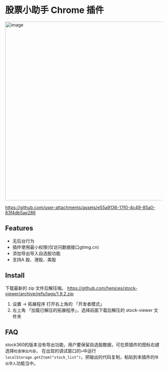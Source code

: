 # 股票小助手 Chrome 插件

<img width="576" alt="image" src="https://github.com/user-attachments/assets/2ee4d7ea-a49c-43d7-9e1f-4e48a25552c6">

https://github.com/user-attachments/assets/e55a9136-17f0-4c49-85a0-83f4db5ae286


## Features

* 无后台行为
* 插件使用最小权限(仅访问数据接口gtimg.cn) 
* 添加导出导入自选股功能
* 支持A 股、港股、美股

## Install

下载最新的 zip 文件后解压缩。
https://github.com/henices/stock-viewer/archive/refs/tags/1.9.2.zip

1. 设置 -> 拓展程序 打开右上角的 「开发者模式」
2. 左上角 「加载已解压的拓展程序」，选择前面下载后解压的 stock-viewer 文件夹

## FAQ

stock360的版本没有导出功能，用户要保留自选股数据，可在原插件的图标右键选择`检查弹出内容`，
在出现的调试窗口的`>`中运行`localStorage.getItem("stock_list")`，把输出的代码复制，粘贴到本插件的`导出导入`功能当中。
